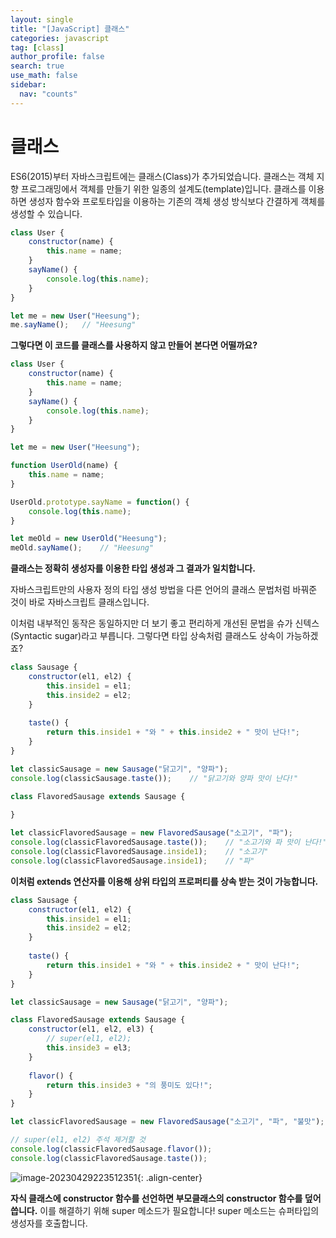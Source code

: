 ```yaml
---
layout: single
title: "[JavaScript] 클래스"
categories: javascript
tag: [class]
author_profile: false
search: true
use_math: false
sidebar:
  nav: "counts"
---
```


# 클래스

ES6(2015)부터 자바스크립트에는 클래스(Class)가 추가되었습니다. 클래스는 객체 지향 프로그래밍에서 객체를 만들기 위한 일종의 설계도(template)입니다. 클래스를 이용하면 생성자 함수와 프로토타입을 이용하는 기존의 객체 생성 방식보다 간결하게 객체를 생성할 수 있습니다.

```javascript
class User {
    constructor(name) {
        this.name = name;
    }
    sayName() {
        console.log(this.name);
    }
}

let me = new User("Heesung");
me.sayName();	// "Heesung"
```

**그렇다면 이 코드를 클래스를 사용하지 않고 만들어 본다면 어떨까요?**

```javascript
class User {
    constructor(name) {
        this.name = name;
    }
    sayName() {
        console.log(this.name);
    }
}

let me = new User("Heesung");

function UserOld(name) {
    this.name = name;
}

UserOld.prototype.sayName = function() {
    console.log(this.name);
}

let meOld = new UserOld("Heesung");
meOld.sayName();	// "Heesung"
```

**클래스는 정확히 생성자를 이용한 타입 생성과 그 결과가 일치합니다.**

자바스크립트만의 사용자 정의 타입 생성 방법을 다른 언어의 클래스 문법처럼 바꿔준 것이 바로 자바스크립트 클래스입니다.

이처럼 내부적인 동작은 동일하지만 더 보기 좋고 편리하게 개선된 문법을 슈가 신텍스(Syntactic sugar)라고 부릅니다. 그렇다면 타입 상속처럼 클래스도 상속이 가능하겠죠?

```javascript
class Sausage {
    constructor(el1, el2) {
        this.inside1 = el1;
        this.inside2 = el2;
    }
    
    taste() {
        return this.inside1 + "와 " + this.inside2 + " 맛이 난다!";
    }
}

let classicSausage = new Sausage("닭고기", "양파");
console.log(classicSausage.taste());	// "닭고기와 양파 맛이 난다!"

class FlavoredSausage extends Sausage {
    
}

let classicFlavoredSausage = new FlavoredSausage("소고기", "파");
console.log(classicFlavoredSausage.taste());	// "소고기와 파 맛이 난다!"
console.log(classicFlavoredSausage.inside1);	// "소고기"
console.log(classicFlavoredSausage.inside1);	// "파"
```

**이처럼 extends 연산자를 이용해 상위 타입의 프로퍼티를 상속 받는 것이 가능합니다.**

```javascript
class Sausage {
    constructor(el1, el2) {
        this.inside1 = el1;
        this.inside2 = el2;
    }
    
    taste() {
        return this.inside1 + "와 " + this.inside2 + " 맛이 난다!";
    }
}

let classicSausage = new Sausage("닭고기", "양파");

class FlavoredSausage extends Sausage {
    constructor(el1, el2, el3) {
        // super(el1, el2);
        this.inside3 = el3;
    }
    
    flavor() {
        return this.inside3 + "의 풍미도 있다!";
    }
}

let classicFlavoredSausage = new FlavoredSausage("소고기", "파", "불맛");

// super(el1, el2) 주석 제거할 것
console.log(classicFlavoredSausage.flavor());
console.log(classicFlavoredSausage.taste());
```

![image-20230429223512351]({{site.url}}/images/2023-04-29-class/image-20230429223512351.png){: .align-center}

**자식 클래스에 constructor 함수를 선언하면 부모클래스의 constructor 함수를 덮어 씁니다.** 이를 해결하기 위해 super 메소드가 필요합니다! super 메소드는 슈퍼타입의 생성자를 호출합니다.
